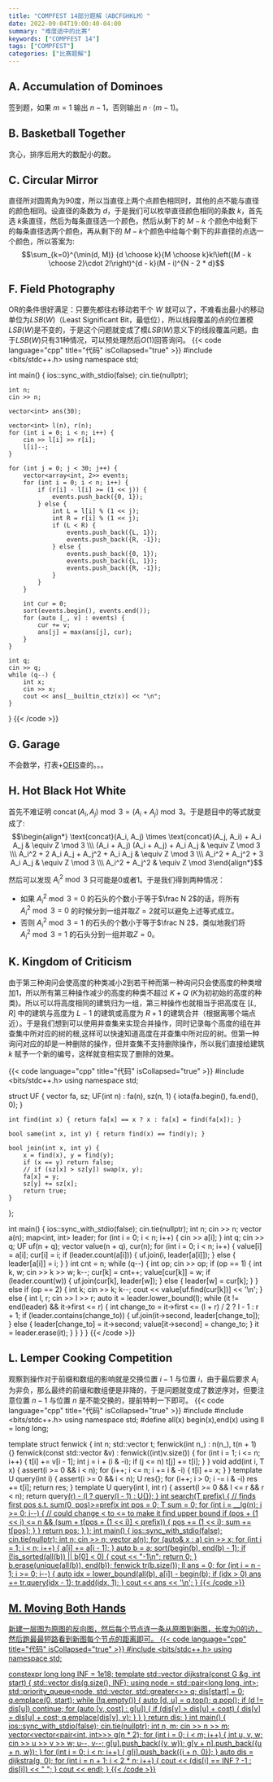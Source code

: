 ```yaml
---
title: "COMPFEST 14部分题解（ABCFGHKLM）"
date: 2022-09-04T19:00:40-04:00
summary: "难度适中的比赛"
keywords: ["COMPFEST 14"]
tags: ["COMPFEST"]
categories: ["比赛题解"]
---
```

## A. Accumulation of Dominoes

签到题，如果 $m = 1$ 输出 $n - 1$，否则输出 $n \cdot (m - 1)$。

## B. Basketball Together

贪心，排序后用大的数配小的数。

## C. Circular Mirror

直径所对圆周角为90度，所以当直径上两个点颜色相同时，其他的点不能与直径的颜色相同。设直径的条数为 $d$，于是我们可以枚举直径颜色相同的条数 $k$，首先选 $k$条直径，然后为每条直径选一个颜色，然后从剩下的 $M - k$ 个颜色中给剩下的每条直径选两个颜色，再从剩下的 $M - k$个颜色中给每个剩下的非直径的点选一个颜色，所以答案为:
$$\sum_{k=0}^{\min(d, M)} {d \choose k}{M \choose k}k!\left({M - k \choose 2}\cdot 2!\right)^{d - k}(M - i)^{N - 2 * d}$$

## F. Field Photography

OR的条件很好满足：只要先都往右移动若干个 $W$ 就可以了，不难看出最小的移动单位为$LSB(W)$（Least Significant Bit，最低位），所以线段覆盖的点的位置模$LSB(W)$是不变的，于是这个问题就变成了模$LSB(W)$意义下的线段覆盖问题。由于$LSB(W)$只有31种情况，可以预处理然后$O(1)$回答询问。
{{< code language="cpp" title="代码" isCollapsed="true" >}}
#include <bits/stdc++.h>
using namespace std;

int main() {
    ios::sync_with_stdio(false);
    cin.tie(nullptr);

    int n;
    cin >> n;

    vector<int> ans(30);

    vector<int> l(n), r(n);
    for (int i = 0; i < n; i++) {
        cin >> l[i] >> r[i];
        l[i]--;
    }

    for (int j = 0; j < 30; j++) {
        vector<array<int, 2>> events;
        for (int i = 0; i < n; i++) {
            if (r[i] - l[i] >= (1 << j)) {
                events.push_back({0, 1});
            } else {
                int L = l[i] % (1 << j);
                int R = r[i] % (1 << j);
                if (L < R) {
                    events.push_back({L, 1});
                    events.push_back({R, -1});
                } else {
                    events.push_back({0, 1});
                    events.push_back({L, 1});
                    events.push_back({R, -1});
                }
            }
        }

        int cur = 0;
        sort(events.begin(), events.end());
        for (auto [_, v] : events) {
            cur += v;
            ans[j] = max(ans[j], cur);
        }
    }

    int q;
    cin >> q;
    while (q--) {
        int x;
        cin >> x;
        cout << ans[__builtin_ctz(x)] << "\n";
    }
}
{{< /code >}}

## G. Garage

不会数学，打表+[OEIS](https://oeis.org/A024352)查的。。。

## H. Hot Black Hot White

首先不难证明 $\operatorname{concat}(A_i, A_j)\bmod 3 = (A_i + A_j) \bmod 3$。于是题目中的等式就变成了:
$$\begin{align*} \text{concat}(A_i, A_j) \times \text{concat}(A_j, A_i) + A_i A_j & \equiv Z \mod 3 \\\ (A_i + A_j) (A_i + A_j) + A_i A_j & \equiv Z \mod 3 \\\ A_i^2 + 2 A_i A_j + A_j^2 + A_i A_j & \equiv Z \mod 3 \\\ A_i^2 + A_j^2 + 3 A_i A_j & \equiv Z \mod 3 \\\ A_i^2 + A_j^2 & \equiv Z \mod 3\end{align*}$$

然后可以发现 $A_i^2\bmod 3$ 只可能是0或者1。于是我们得到两种情况：
- 如果 $A_i^2\bmod 3 = 0$ 的石头的个数小于等于$\frac N 2$的话，将所有 $A_i^2\bmod 3 = 0$ 的时候分到一组并取$Z=2$就可以避免上述等式成立。
- 否则 $A_i^2\bmod 3 = 1$ 的石头的个数小于等于$\frac N 2$，类似地我们将$A_i^2\bmod 3 = 1$ 的石头分到一组并取$Z=0$。

## K. Kingdom of Criticism

由于第三种询问会使高度的种类减小2到若干种而第一种询问只会使高度的种类增加1，所以所有第三种操作减少的高度的种类不超过 $K + Q$ ($K$为初初始的高度的种类)。所以可以将高度相同的建筑归为一组，第三种操作也就相当于把高度在 $[L, R]$ 中的建筑与高度为 $L - 1$ 的建筑或高度为 $R + 1$ 的建筑合并（根据离哪个端点近）。于是我们想到可以使用并查集来实现合并操作，同时记录每个高度的组在并查集中所对应的树的根,这样可以快速知道高度在并查集中所对应的树。但第一种询问对应的却是一种删除的操作，但并查集不支持删除操作，所以我们直接给建筑 $k$ 赋予一个新的编号，这样就变相实现了删除的效果。

{{< code language="cpp" title="代码" isCollapsed="true" >}}
#include <bits/stdc++.h>
using namespace std;

struct UF {
    vector<int> fa, sz;
    UF(int n) : fa(n), sz(n, 1) { iota(fa.begin(), fa.end(), 0); }

    int find(int x) { return fa[x] == x ? x : fa[x] = find(fa[x]); }

    bool same(int x, int y) { return find(x) == find(y); }

    bool join(int x, int y) {
        x = find(x), y = find(y);
        if (x == y) return false;
        // if (sz[x] > sz[y]) swap(x, y);
        fa[x] = y;
        sz[y] += sz[x];
        return true;
    }
};

int main() {
    ios::sync_with_stdio(false);
    cin.tie(nullptr);
    int n;
    cin >> n;
    vector<int> a(n);
    map<int, int> leader;
    for (int i = 0; i < n; i++) {
        cin >> a[i];
    }
    int q;
    cin >> q;
    UF uf(n + q);
    vector<int> value(n + q), cur(n);
    for (int i = 0; i < n; i++) {
        value[i] = a[i];
        cur[i] = i;
        if (leader.count(a[i])) {
            uf.join(i, leader[a[i]]);
        } else {
            leader[a[i]] = i;
        }
    }
    int cnt = n;
    while (q--) {
        int op;
        cin >> op;
        if (op == 1) {
            int k, w;
            cin >> k >> w;
            k--;
            cur[k] = cnt++;
            value[cur[k]] = w;
            if (leader.count(w)) {
                uf.join(cur[k], leader[w]);
            } else {
                leader[w] = cur[k];
            }
        } else if (op == 2) {
            int k;
            cin >> k;
            k--;
            cout << value[uf.find(cur[k])] << '\n';
        } else {
            int l, r;
            cin >> l >> r;
            auto it = leader.lower_bound(l);
            while (it != end(leader) && it->first <= r) {
                int change_to = it->first <= (l + r) / 2 ? l - 1 : r + 1;
                if (leader.contains(change_to)) {
                    uf.join(it->second, leader[change_to]);
                } else {
                    leader[change_to] = it->second;
                    value[it->second] = change_to;
                }
                it = leader.erase(it);
            }
        }
    }
}
{{< /code >}}

## L. Lemper Cooking Competition

观察到操作对于前缀和数组的影响就是交换位置 $i - 1$ 与位置 $i$，由于最后要求 $A_i$ 为非负，那么最终的前缀和数组便是非降的，于是问题就变成了数逆序对，但要注意位置 $n - 1$ 与位置 $n$ 是不能交换的，提前特判一下即可。
{{< code language="cpp" title="代码" isCollapsed="true" >}}
#include <algorithm>
#include <bits/stdc++.h>
using namespace std;
#define all(x) begin(x),end(x)
using ll = long long;

template <typename T> struct fenwick {
    int n; std::vector<T> t;
    fenwick(int n_) : n(n_), t(n + 1) {}
    fenwick(const std::vector<T> &v) : fenwick((int)v.size()) {
        for (int i = 1; i <= n; i++) {
            t[i] += v[i - 1];
            int j = i + (i & -i);
            if (j <= n) t[j] += t[i];
        }
    }
    void add(int i, T x) {
        assert(i >= 0 && i < n);
        for (i++; i <= n; i += i & -i) {
            t[i] += x;
        }
    }
    template <typename U = T> U query(int i) {
        assert(i >= 0 && i < n);
        U res{};
        for (i++; i > 0; i -= i & -i)
            res += t[i];
        return res;
    }
    template <typename U = T> U query(int l, int r) {
        assert(l >= 0 && l <= r && r < n);
        return query<U>(r) - (l ? query<U>(l - 1) : U{});
    }
    int search(T prefix) { // finds first pos s.t. sum(0, pos)>=prefix
        int pos = 0;
        T sum = 0;
        for (int i = __lg(n); i >= 0; i--) {
            // could change < to <= to make it find upper bound
            if (pos + (1 << i) <= n && (sum + t[pos + (1 << i)] < prefix)) {
                pos += (1 << i);
                sum += t[pos];
            }
        }
        return pos;
    }
};
int main() {
    ios::sync_with_stdio(false);
    cin.tie(nullptr);
    int n;
    cin >> n;
    vector<ll> a(n);
    for (auto& x : a) cin >> x;
    for (int i = 1; i < n; i++) {
        a[i] += a[i - 1];
    }
    auto b = a;
    sort(begin(b), end(b) - 1);
    if (!is_sorted(all(b)) || b[0] < 0) {
        cout << "-1\n";
        return 0;
    }
    b.erase(unique(all(b)), end(b));
    fenwick<int> tr(b.size());
    ll ans = 0;
    for (int i = n - 1; i >= 0; i--) {
        auto idx = lower_bound(all(b), a[i]) - begin(b);
        if (idx > 0)
            ans += tr.query(idx - 1);
        tr.add(idx, 1);
    }
    cout << ans << '\n';
}
{{< /code >}}

## M. Moving Both Hands

新建一层图为原图的反向图，然后每个节点连一条从原图到新图，长度为0的边，然后跑最最短路看到新图每个节点的距离即可。
{{< code language="cpp" title="代码" isCollapsed="true" >}}
#include <bits/stdc++.h>
using namespace std;

constexpr long long INF = 1e18;
template <typename G>
std::vector<long long> dijkstra(const G &g, int start) {
    std::vector dis(g.size(), INF);
    using node = std::pair<long long, int>;
    std::priority_queue<node, std::vector<node>, std::greater<>> q;
    dis[start] = 0;
    q.emplace(0, start);
    while (!q.empty()) {
        auto [d, u] = q.top();
        q.pop();
        if (d != dis[u]) continue;
        for (auto [v, cost] : g[u]) {
            if (dis[v] > dis[u] + cost) {
                dis[v] = dis[u] + cost;
                q.emplace(dis[v], v);
            }
        }
    }
    return dis;
}
int main() {
    ios::sync_with_stdio(false);
    cin.tie(nullptr);
    int n, m;
    cin >> n >> m;
    vector<vector<pair<int, int>>> g(n * 2);
    for (int i = 0; i < m; i++) {
        int u, v, w;
        cin >> u >> v >> w;
        u--, v--;
        g[u].push_back({v, w});
        g[v + n].push_back({u + n, w});
    }
    for (int i = 0; i < n; i++) {
        g[i].push_back({i + n, 0});
    }
    auto dis = dijkstra(g, 0);
    for (int i = n + 1; i < 2 * n; i++) {
        cout << (dis[i] == INF ? -1 : dis[i]) << " ";
    }
    cout << endl;
}
{{< /code >}}
